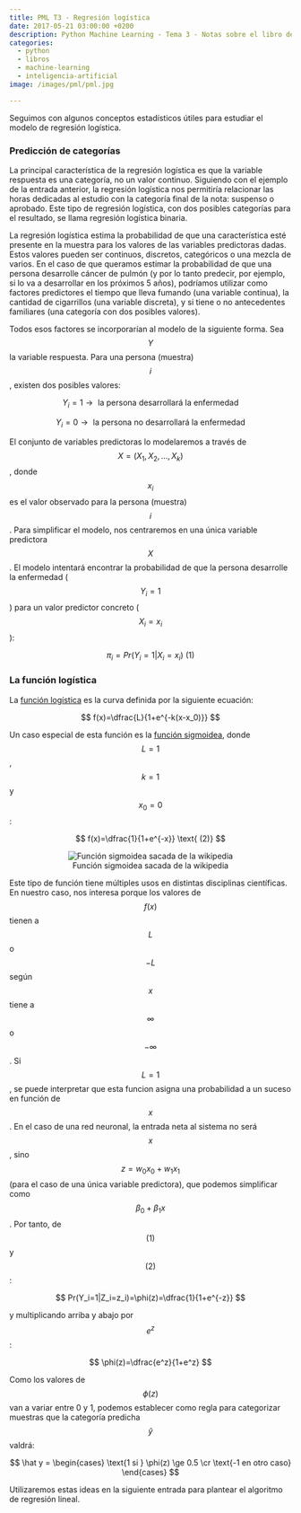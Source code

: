 ```yaml
---
title: PML T3 - Regresión logística
date: 2017-05-21 03:00:00 +0200
description: Python Machine Learning - Tema 3 - Notas sobre el libro de Sebastian Raschka
categories:
  - python
  - libros
  - machine-learning
  - inteligencia-artificial
image: /images/pml/pml.jpg

---
```


Seguimos con algunos conceptos estadísticos útiles para estudiar el modelo de regresión logística.

### Predicción de categorías

La principal característica de la regresión logística es que la variable respuesta es una categoría, no un valor continuo. Siguiendo con el ejemplo de la entrada anterior, la regresión logística nos permitiría relacionar las horas dedicadas al estudio con la categoría final de la nota: suspenso o aprobado. Este tipo de regresión logística, con dos posibles categorías para el resultado, se llama regresión logística binaria.

La regresión logística estima la probabilidad de que una característica esté presente en la muestra para los valores de las variables predictoras dadas. Estos valores pueden ser continuos, discretos, categóricos o una mezcla de varios. En el caso de que queramos estimar la probabilidad de que una persona desarrolle cáncer de pulmón (y por lo tanto predecir, por ejemplo, si lo va a desarrollar en los próximos 5 años), podríamos utilizar como factores predictores el tiempo que lleva fumando (una variable continua), la cantidad de cigarrillos (una variable discreta), y si tiene o no antecedentes familiares (una categoría con dos posibles valores). 

Todos esos factores se incorporarían al modelo de la siguiente forma. Sea $$Y$$ la variable respuesta. Para una persona (muestra) $$i$$, existen dos posibles valores:

$$
Y_i = 1 \rightarrow \text{  la persona desarrollará la enfermedad}
$$

$$
Y_i = 0 \rightarrow \text{  la persona no desarrollará la enfermedad}
$$

El conjunto de variables predictoras lo modelaremos a través de $$X = (X_1, X_2, ..., X_k)$$, donde $$x_i$$ es el valor observado para la persona (muestra) $$i$$. Para simplificar el modelo, nos centraremos en una única variable predictora $$X$$. El modelo intentará encontrar la probabilidad de que la persona desarrolle la enfermedad ($$Y_i=1$$) para un valor predictor concreto ($$X_i=x_i$$):

$$
\pi_i=Pr(Y_i=1|X_i=x_i) \text{  (1)}
$$


### La función logística

La [función logística](https://es.wikipedia.org/wiki/Funci%C3%B3n_log%C3%ADstica) es la curva definida por la siguiente ecuación:

$$
f(x)=\dfrac{L}{1+e^{-k(x-x_0)}}
$$

Un caso especial de esta función es la [función sigmoidea](https://es.wikipedia.org/wiki/Funci%C3%B3n_sigmoide), donde $$L=1$$, $$k=1$$ y $$x_0=0$$:

$$
f(x)=\dfrac{1}{1+e^{-x}} \text{  (2)}
$$

<div style="text-align:center">
    <figure>
        <img alt="Función sigmoidea sacada de la wikipedia" src ="https://upload.wikimedia.org/wikipedia/commons/thumb/8/88/Logistic-curve.svg/600px-Logistic-curve.svg.png" />
        <figcaption>Función sigmoidea sacada de la wikipedia</figcaption>
    </figure>
</div>

Este tipo de función tiene múltiples usos en distintas disciplinas científicas. En nuestro caso, nos interesa porque los valores de $$f(x)$$ tienen a $$L$$ o $$-L$$ según $$x$$ tiene a $$\infty$$ o $$-\infty$$. Si $$L=1$$, se puede interpretar que esta funcion asigna una probabilidad a un suceso en función de $$x$$. En el caso de una red neuronal, la entrada neta al sistema no será $$x$$, sino $$z=w_0x_0+w_1x_1$$ (para el caso de una única variable predictora), que podemos simplificar como $$\beta_0 + \beta_1x$$. Por tanto, de $$\text{(1)}$$ y $$\text{(2)}$$:

$$
Pr(Y_i=1|Z_i=z_i)=\phi(z)=\dfrac{1}{1+e^{-z}} 
$$

y multiplicando arriba y abajo por $$e^z$$:

$$
\phi(z)=\dfrac{e^z}{1+e^z}
$$

Como los valores de $$\phi(z)$$ van a variar entre 0 y 1, podemos establecer como regla para categorizar muestras que la categoría predicha $$\hat y$$ valdrá:

$$
\hat y = \begin{cases}
\text{1 si } \phi(z) \ge 0.5 \cr
\text{-1 en otro caso}
\end{cases}
$$

Utilizaremos estas ideas en la siguiente entrada para plantear el algoritmo de regresión lineal.

